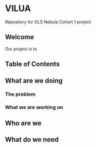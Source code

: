 # VILUA
Repository for OLS Nebula Cohort 1 project

## Welcome
Our project is to 

## Table of Contents 
## What are we doing 
### The problem 
### What we are working on 
## Who are we 
## What do we need 
